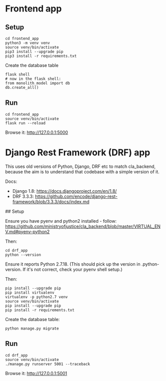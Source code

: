# Frontend app

## Setup

```
cd frontend_app
python3 -m venv venv
source venv/bin/activate
pip3 install --upgrade pip
pip3 install -r requirements.txt
```

Create the database table
```
flask shell
# now in the flask shell:
from monolith_model import db
db.create_all()
```

## Run

```
cd frontend_app
source venv/bin/activate
flask run --reload
```
Browse it: http://127.0.0.1:5000


# Django Rest Framework (DRF) app

This uses old versions of Python, Django, DRF etc to match cla_backend, because the aim is to understand that codebase with a simple version of it.

Docs:

* Django 1.8: https://docs.djangoproject.com/en/1.8/
* DRF 3.3.3: https://github.com/encode/django-rest-framework/blob/3.3.3/docs/index.md

## Setup

Ensure you have pyenv and python2 installed - follow: https://github.com/ministryofjustice/cla_backend/blob/master/VIRTUAL_ENV.md#pyenv-python2

Then:

```
cd drf_app
python --version
```

Ensure it reports Python 2.7.18. (This should pick up the version in .python-version. If it's not correct, check your pyenv shell setup.)

Then:

```
pip install --upgrade pip
pip install virtualenv
virtualenv -p python2.7 venv
source venv/bin/activate
pip install --upgrade pip
pip install -r requirements.txt
```

Create the database table:

```
python manage.py migrate
```

## Run

```
cd drf_app
source venv/bin/activate
./manage.py runserver 5001 --traceback
```
Browse it: http://127.0.0.1:5001
